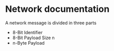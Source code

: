 # Network documentation

A network message is divided in three parts

 - 8-Bit Identifier
 - 8-Bit Payload Size n
 - n-Byte Payload